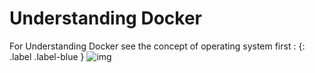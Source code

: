 
# Understanding Docker 

For Understanding Docker see the concept of operating system first :
 {: .label .label-blue }
![img](https://raw.githubusercontent.com/sangam14/ContainerLabs/master/img/four-components-of-computer-system.png)
